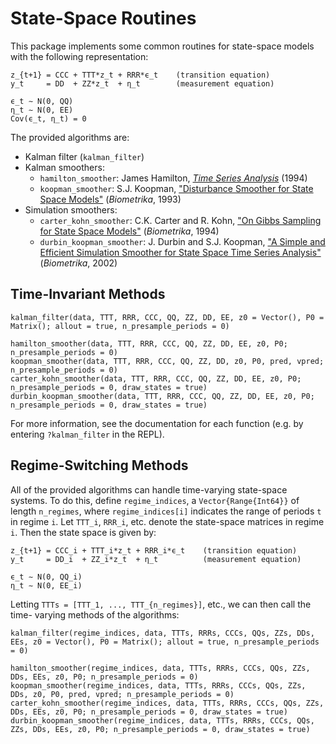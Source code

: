 # State-Space Routines

This package implements some common routines for state-space models with the
following representation:

```
z_{t+1} = CCC + TTT*z_t + RRR*ϵ_t    (transition equation)
y_t     = DD  + ZZ*z_t  + η_t        (measurement equation)

ϵ_t ∼ N(0, QQ)
η_t ∼ N(0, EE)
Cov(ϵ_t, η_t) = 0
```

The provided algorithms are:

- Kalman filter (`kalman_filter`)
- Kalman smoothers:
  + `hamilton_smoother`: James Hamilton, [_Time Series Analysis_](https://www.amazon.com/Time-Analysis-James-Douglas-Hamilton/dp/0691042896) (1994)
  + `koopman_smoother`: S.J. Koopman, ["Disturbance Smoother for State Space Models"](https://www.jstor.org/stable/2336762) (_Biometrika_, 1993)
- Simulation smoothers:
  + `carter_kohn_smoother`: C.K. Carter and R. Kohn, ["On Gibbs Sampling for State Space Models"](https://www.jstor.org/stable/2337125) (_Biometrika_, 1994)
  + `durbin_koopman_smoother`: J. Durbin and S.J. Koopman, ["A Simple and Efficient Simulation Smoother for State Space Time Series Analysis"](https://www.jstor.org/stable/4140605) (_Biometrika_, 2002)


## Time-Invariant Methods

```
kalman_filter(data, TTT, RRR, CCC, QQ, ZZ, DD, EE, z0 = Vector(), P0 = Matrix(); allout = true, n_presample_periods = 0)

hamilton_smoother(data, TTT, RRR, CCC, QQ, ZZ, DD, EE, z0, P0; n_presample_periods = 0)
koopman_smoother(data, TTT, RRR, CCC, QQ, ZZ, DD, z0, P0, pred, vpred; n_presample_periods = 0)
carter_kohn_smoother(data, TTT, RRR, CCC, QQ, ZZ, DD, EE, z0, P0; n_presample_periods = 0, draw_states = true)
durbin_koopman_smoother(data, TTT, RRR, CCC, QQ, ZZ, DD, EE, z0, P0; n_presample_periods = 0, draw_states = true)
```

For more information, see the documentation for each function (e.g. by entering
`?kalman_filter` in the REPL).


## Regime-Switching Methods

All of the provided algorithms can handle time-varying state-space systems. To
do this, define `regime_indices`, a `Vector{Range{Int64}}` of length
`n_regimes`, where `regime_indices[i]` indicates the range of periods `t` in
regime `i`. Let `TTT_i`, `RRR_i`, etc. denote the state-space matrices in regime
`i`. Then the state space is given by:

```
z_{t+1} = CCC_i + TTT_i*z_t + RRR_i*ϵ_t    (transition equation)
y_t     = DD_i  + ZZ_i*z_t  + η_t          (measurement equation)

ϵ_t ∼ N(0, QQ_i)
η_t ∼ N(0, EE_i)
```

Letting `TTTs = [TTT_1, ..., TTT_{n_regimes}]`, etc., we can then call the time-
varying methods of the algorithms:

```
kalman_filter(regime_indices, data, TTTs, RRRs, CCCs, QQs, ZZs, DDs, EEs, z0 = Vector(), P0 = Matrix(); allout = true, n_presample_periods = 0)

hamilton_smoother(regime_indices, data, TTTs, RRRs, CCCs, QQs, ZZs, DDs, EEs, z0, P0; n_presample_periods = 0)
koopman_smoother(regime_indices, data, TTTs, RRRs, CCCs, QQs, ZZs, DDs, z0, P0, pred, vpred; n_presample_periods = 0)
carter_kohn_smoother(regime_indices, data, TTTs, RRRs, CCCs, QQs, ZZs, DDs, EEs, z0, P0; n_presample_periods = 0, draw_states = true)
durbin_koopman_smoother(regime_indices, data, TTTs, RRRs, CCCs, QQs, ZZs, DDs, EEs, z0, P0; n_presample_periods = 0, draw_states = true)
```
